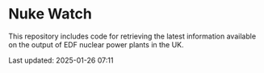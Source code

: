 # Nuke Watch

This repository includes code for retrieving the latest information available on the output of EDF nuclear power plants in the UK.

Last updated: 2025-01-26 07:11